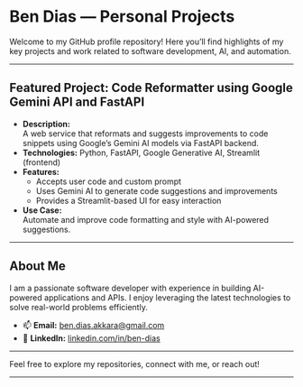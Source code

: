 # Ben Dias — Personal Projects

Welcome to my GitHub profile repository! Here you’ll find highlights of my key projects and work related to software development, AI, and automation.

---

## Featured Project: Code Reformatter using Google Gemini API and FastAPI

- **Description:**  
  A web service that reformats and suggests improvements to code snippets using Google’s Gemini AI models via FastAPI backend.  
- **Technologies:** Python, FastAPI, Google Generative AI, Streamlit (frontend)  
- **Features:**  
  - Accepts user code and custom prompt  
  - Uses Gemini AI to generate code suggestions and improvements  
  - Provides a Streamlit-based UI for easy interaction  
- **Use Case:**  
  Automate and improve code formatting and style with AI-powered suggestions.

---

## About Me

I am a passionate software developer with experience in building AI-powered applications and APIs. I enjoy leveraging the latest technologies to solve real-world problems efficiently.

- 📫 **Email:** ben.dias.akkara@gmail.com  
- 🔗 **LinkedIn:** [linkedin.com/in/ben-dias](https://www.linkedin.com/in/ben-dias)  

---

Feel free to explore my repositories, connect with me, or reach out!

---

